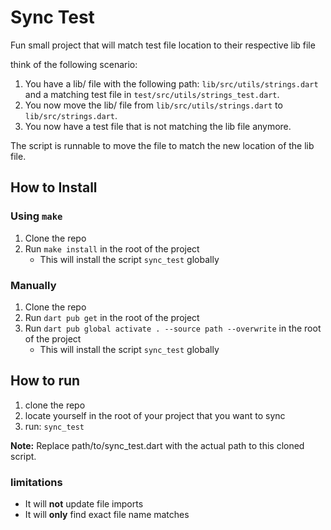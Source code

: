 # Sync Test

Fun small project that will match test file location to their respective lib file

think of the following scenario:

1. You have a lib/ file with the following path: `lib/src/utils/strings.dart` and a matching test file in `test/src/utils/strings_test.dart`.
2. You now move the lib/ file from `lib/src/utils/strings.dart` to `lib/src/strings.dart`.
3. You now have a test file that is not matching the lib file anymore.

The script is runnable to move the file to match the new location of the lib file.

## How to Install

### Using `make`

1. Clone the repo
2. Run `make install` in the root of the project
   - This will install the script `sync_test` globally

### Manually

1. Clone the repo
2. Run `dart pub get` in the root of the project
3. Run `dart pub global activate . --source path --overwrite` in the root of the project
   - This will install the script `sync_test` globally

## How to run

1. clone the repo
2. locate yourself in the root of your project that you want to sync
3. run: `sync_test`

**Note:** Replace path/to/sync_test.dart with the actual path to this cloned script.

### limitations

- It will **not** update file imports
- It will **only** find exact file name matches
